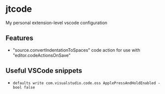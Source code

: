 # jtcode
My personal extension-level vscode configuration


## Features
- "source.convertIndentationToSpaces" code action for use with "editor.codeActionsOnSave"

## Useful VSCode snippets
- `defaults write com.visualstudio.code.oss ApplePressAndHoldEnabled -bool false`
